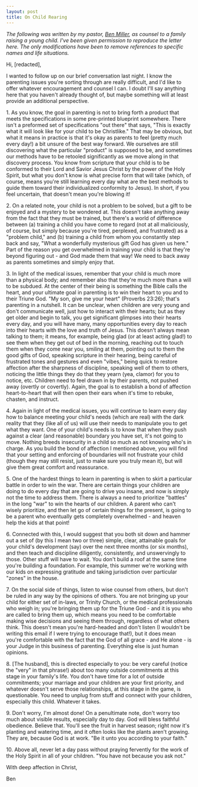 ```yaml
---
layout: post
title: On Child Rearing
---
```

<p><i>The following was written by my pastor, <a href="http://relocatingtoelfland.com">Ben Miller</a>, as counsel to a family raising a young child. I've been given permission to reproduce the letter here. The only modifications have been to remove references to specific names and life situations.</i></p>

<p>Hi, [redacted],</p>

<p>I wanted to follow up on our brief conversation last night. I know the parenting issues you're sorting through are really difficult, and I'd like to offer whatever encouragement and counsel I can. I doubt I'll say anything here that you haven't already thought of, but maybe something will at least provide an additional perspective.</p>

<p>1. As you know, the goal in parenting is not to bring forth a product that meets the specifications in some pre-printed blueprint somewhere. There isn't a preformed set of specifications "out there" that says, "This is exactly what it will look like for your child to be Christlike." That may be obvious, but what it means in practice is that it's okay as parents to feel (pretty much every day!) a bit unsure of the best way forward. We ourselves are still discovering what the particular "product" is supposed to be, and sometimes our methods have to be retooled significantly as we move along in that discovery process. You know from scripture that your child is to be conformed to their Lord and Savior Jesus Christ by the power of the Holy Spirit, but what you don't know is what precise form that will take (which, of course, means you're still learning every day what are the best methods to guide them toward their individualized conformity to Jesus). In short, if you feel uncertain, that doesn't mean you're blowing it!</p>

<p>2. On a related note, your child is not a problem to be solved, but a gift to be enjoyed and a mystery to be wondered at. This doesn't take anything away from the fact that they must be trained, but there's a world of difference between (a) training a child you have come to regard (not at all maliciously, of course, but simply because you're tired, perplexed, and frustrated) as a "problem child," and (b) training a child from whom you constantly step back and say, "What a wonderfully mysterious gift God has given us here." Part of the reason you get overwhelmed in training your child is that they're beyond figuring out - and God made them that way! We need to back away as parents sometimes and simply enjoy that.</p>

<p>3. In light of the medical issues, remember that your child is much more than a physical body; and remember also that they're much more than a will to be subdued. At the center of their being is something the Bible calls the heart, and your ultimate goal in parenting is to win their heart to you and to their Triune God. "My son, give me your heart" (Proverbs 23:26); that's parenting in a nutshell. It can be unclear, when children are very young and don't communicate well, just how to interact with their hearts; but as they get older and begin to talk, you get significant glimpses into their hearts every day, and you will have many, many opportunities every day to reach into their hearts with the love and truth of Jesus. This doesn't always mean talking to them; it means, for example, being glad (or at least acting glad!) to see them when they get out of bed in the morning, reaching out to touch them when they come near you, smiling at them, pointing out to them the good gifts of God, speaking scripture in their hearing, being careful of frustrated tones and gestures and even "vibes," being quick to restore affection after the sharpness of discipline, speaking well of them to others, noticing the little things they do that they yearn (yea, clamor) for you to notice, etc. Children need to feel drawn in by their parents, not pushed away (overtly or covertly). Again, the goal is to establish a bond of affection heart-to-heart that will then open their ears when it's time to rebuke, chasten, and instruct.</p>

<p>4. Again in light of the medical issues, you will continue to learn every day how to balance meeting your child's needs (which are real) with the dark reality that they (like all of us) will use their needs to manipulate you to get what they want. One of your child's needs is to know that when they push against a clear (and reasonable) boundary you have set, it's not going to move. Nothing breeds insecurity in a child so much as not knowing who's in charge. As you build the bond of affection I mentioned above, you will find that your setting and enforcing of boundaries will not frustrate your child (though they may still resist, just to make sure you truly mean it), but will give them great comfort and reassurance.</p>

<p>5. One of the hardest things to learn in parenting is when to skirt a particular battle in order to win the war. There are certain things your children are doing to do every day that are going to drive you insane, and now is simply not the time to address them. There is always a need to prioritize "battles" in the long "war" to win the hearts of our children. A parent who can't wisely prioritize, and then let go of certain things for the present, is going to be a parent who eventually gets completely overwhelmed - and heaven help the kids at that point!</p>

<p>6. Connected with this, I would suggest that you both sit down and hammer out a set of (by this I mean two or three) simple, clear, attainable goals for your child's development (say) over the next three months (or six months), and then teach and discipline diligently, consistently, and unswervingly to those. Other stuff will have to wait. You don't build a roof at the same time you're building a foundation. For example, this summer we're working with our kids on expressing gratitude and taking jurisdiction over particular "zones" in the house.</p>

<p>7. On the social side of things, listen to wise counsel from others, but don't be ruled in any way by the opinions of others. You are not bringing up your child for either set of in-laws, or Trinity Church, or the medical professionals who weigh in; you're bringing them up for the Triune God - and it is you who are called to bring them up, which means you need to be comfortable making wise decisions and seeing them through, regardless of what others think. This doesn't mean you're hard-headed and don't listen (I wouldn't be writing this email if I were trying to encourage that!), but it does mean you're comfortable with the fact that the God of all grace - and He alone - is your Judge in this business of parenting. Everything else is just human opinions.</p>

<p>8. [The husband], this is directed especially to you: be very careful (notice the "very" in that phrase!) about too many outside commitments at this stage in your family's life. You don't have time for a lot of outside commitments; your marriage and your children are your first priority, and whatever doesn't serve those relationships, at this stage in the game, is questionable. You need to unplug from stuff and connect with your children, especially this child. Whatever it takes.</p>

<p>9. Don't worry, I'm almost done! On a penultimate note, don't worry too much about visible results, especially day to day. God will bless faithful obedience. Believe that. You'll see the fruit in harvest season; right now it's planting and watering time, and it often looks like the plants aren't growing. They are, because God is at work. "Be it unto you according to your faith."</p>

<p>10. Above all, never let a day pass without praying fervently for the work of the Holy Spirit in all of your children. "You have not because you ask not."</p>

<p>With deep affection in Christ,</p>

<p>Ben</p>